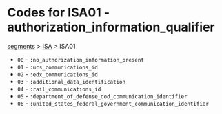 # Codes for ISA01 - authorization_information_qualifier
[segments](../segments.md) > [ISA](../segments/ISA.md) > ISA01
* `00` - `:no_authorization_information_present`
* `01` - `:ucs_communications_id`
* `02` - `:edx_communications_id`
* `03` - `:additional_data_identification`
* `04` - `:rail_communications_id`
* `05` - `:department_of_defense_dod_communication_identifier`
* `06` - `:united_states_federal_government_communication_identifier`
